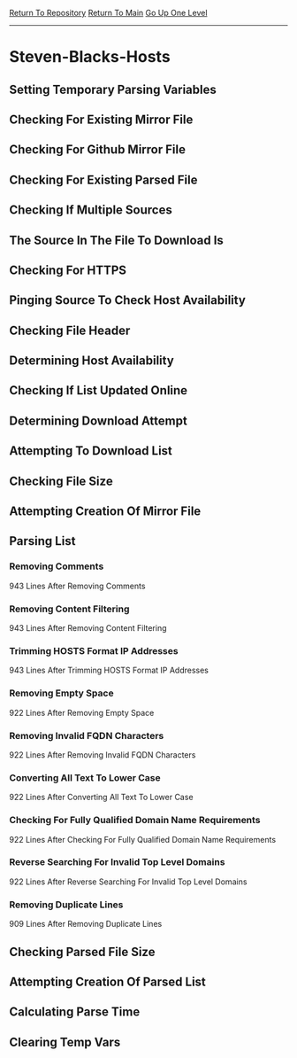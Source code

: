 [Return To Repository](https://github.com/deathbybandaid/piholeparser/)
[Return To Main](https://github.com/deathbybandaid/piholeparser/blob/master/RecentRunLogs/Mainlog.md)
[Go Up One Level](https://github.com/deathbybandaid/piholeparser/blob/master/RecentRunLogs/TopLevelScripts/30-Processing-External-Blacklists.md)
____________________________________
# Steven-Blacks-Hosts
## Setting Temporary Parsing Variables
## Checking For Existing Mirror File
## Checking For Github Mirror File
## Checking For Existing Parsed File
## Checking If Multiple Sources
## The Source In The File To Download Is
## Checking For HTTPS
## Pinging Source To Check Host Availability
## Checking File Header
## Determining Host Availability
## Checking If List Updated Online
## Determining Download Attempt
## Attempting To Download List
## Checking File Size
## Attempting Creation Of Mirror File
## Parsing List
### Removing Comments
943 Lines After Removing Comments
### Removing Content Filtering
943 Lines After Removing Content Filtering
### Trimming HOSTS Format IP Addresses
943 Lines After Trimming HOSTS Format IP Addresses
### Removing Empty Space
922 Lines After Removing Empty Space
### Removing Invalid FQDN Characters
922 Lines After Removing Invalid FQDN Characters
### Converting All Text To Lower Case
922 Lines After Converting All Text To Lower Case
### Checking For Fully Qualified Domain Name Requirements
922 Lines After Checking For Fully Qualified Domain Name Requirements
### Reverse Searching For Invalid Top Level Domains
922 Lines After Reverse Searching For Invalid Top Level Domains
### Removing Duplicate Lines
909 Lines After Removing Duplicate Lines
## Checking Parsed File Size
## Attempting Creation Of Parsed List
## Calculating Parse Time
## Clearing Temp Vars
